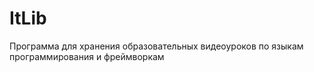 # ItLib
Программа для хранения образовательных видеоуроков по языкам программирования и фреймворкам
